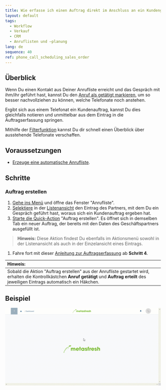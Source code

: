 ```yaml
---
title: Wie erfasse ich einen Auftrag direkt im Anschluss an ein Kundengespräch?
layout: default
tags:
  - Workflow
  - Verkauf
  - CRM
  - Anruflisten und –planung
lang: de
sequence: 40
ref: phone_call_scheduling_sales_order
---
```


## Überblick
Wenn Du einen Kontakt aus Deiner Anrufliste erreicht und das Gespräch mit ihm/ihr geführt hast, kannst Du den [Anruf als getätigt markieren](Anrufplanung_Anruf_getaetigt), um so besser nachvollziehen zu können, welche Telefonate noch anstehen.

Ergibt sich aus einem Telefonat ein Kundenauftrag, kannst Du dies gleichfalls notieren und unmittelbar aus dem Eintrag in die Auftragserfassung springen.

Mithilfe der [Filterfunktion](Anrufplanung_Anrufe_filtern) kannst Du dir schnell einen Überblick über ausstehende Telefonate verschaffen.

## Voraussetzungen
- [Erzeuge eine automatische Anrufliste](Anruflisten_automatisch_generieren).

## Schritte

### Auftrag erstellen
1. [Gehe ins Menü](Menu) und öffne das Fenster "Anrufliste".
1. [Selektiere](AuswahlBelege) in der [Listenansicht](Ansichten) den Eintrag des Partners, mit dem Du ein Gespräch geführt hast, woraus sich ein Kundenauftrag ergeben hat.
1. [Starte die Quick-Action](AktionStarten) "Auftrag erstellen". Es öffnet sich in demselben Tab ein neuer Auftrag, der bereits mit den Daten des Geschäftspartners ausgefüllt ist.
 >**Hinweis:** Diese Aktion findest Du ebenfalls im Aktionsmenü sowohl in der Listenansicht als auch in der Einzelansicht eines Eintrags.

1. Fahre fort mit dieser [Anleitung zur Auftragserfassung](Auftrag_erfassen) ab **Schritt 4**.

| Hinweis: |
| :--- |
| Sobald die Aktion "Auftrag erstellen" aus der Anrufliste gestartet wird, erhalten die Kontrollkästchen **Anruf getätigt** und **Auftrag erteilt** des jeweiligen Eintrags automatisch ein Häkchen. |

## Beispiel
![](assets/Anrufplanung_Auftrag_erteilen.gif)
